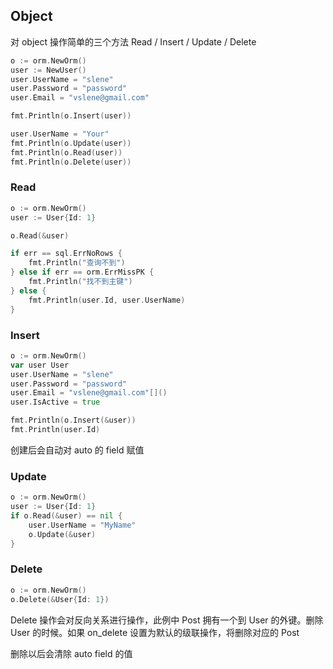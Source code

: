 ## Object

对 object 操作简单的三个方法 Read / Insert / Update / Delete
```go
o := orm.NewOrm()
user := NewUser()
user.UserName = "slene"
user.Password = "password"
user.Email = "vslene@gmail.com"

fmt.Println(o.Insert(user))

user.UserName = "Your"
fmt.Println(o.Update(user))
fmt.Println(o.Read(user))
fmt.Println(o.Delete(user))
```
### Read
```go
o := orm.NewOrm()
user := User{Id: 1}

o.Read(&user)

if err == sql.ErrNoRows {
	fmt.Println("查询不到")
} else if err == orm.ErrMissPK {
	fmt.Println("找不到主键")
} else {
	fmt.Println(user.Id, user.UserName)
}
```
### Insert
```go
o := orm.NewOrm()
var user User
user.UserName = "slene"
user.Password = "password"
user.Email = "vslene@gmail.com"[]()
user.IsActive = true

fmt.Println(o.Insert(&user))
fmt.Println(user.Id)
```
创建后会自动对 auto 的 field 赋值

### Update
```go
o := orm.NewOrm()
user := User{Id: 1}
if o.Read(&user) == nil {
	user.UserName = "MyName"
	o.Update(&user)
}
```
### Delete
```go
o := orm.NewOrm()
o.Delete(&User{Id: 1})
```
Delete 操作会对反向关系进行操作，此例中 Post 拥有一个到 User 的外键。删除 User 的时候。如果 on_delete 设置为默认的级联操作，将删除对应的 Post

删除以后会清除 auto field 的值
